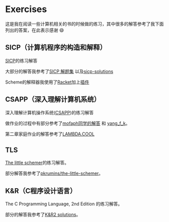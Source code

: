 # Exercises

这是我在阅读一些计算机相关的书的时候做的练习，其中很多的解答参考了我下面列出的答案，在此表示感谢 :smile:

## SICP（计算机程序的构造和解释）

[SICP](https://mitpress.mit.edu/sicp/full-text/book/book.html)的练习解答

大部分的解答我参考了[SICP 解题集](http://sicp.readthedocs.org/en/latest/index.html#) 以及[sicp-solutions](http://community.schemewiki.org/?sicp-solutions)

Scheme的解释器我使用了[Racket](http://racket-lang.org)加上[插件](http://docs.racket-lang.org/sicp-manual/index.html?q=sicp#%28part._.Introduction_to_the__lang_sicp_language%29)

## CSAPP（深入理解计算机系统）

深入理解计算机操作系统([CSAPP](http://csapp.cs.cmu.edu/public/instructors.html))的练习解答

做作业的过程中有部分参考了[mofaph同学的解答](https://github.com/mofaph/csapp) 和 [yang_f_k](http://blog.csdn.net/yang_f_k)。

第二章家庭作业的解答参考了[LAMBDA.COOL](http://lambda.cool/wiki/doku.php?id=answers:csapp:start)

## TLS

[The little schemer](http://mitpress.mit.edu/books/little-schemer)的练习解答。

部分解答我参考了[pkrumins/the-little-schemer](https://github.com/pkrumins/the-little-schemer)。

## K&R（C程序设计语言）
The C Programming Language, 2nd Edition 的练习解答。

部分的解答我参考了[K&R2 solutions](http://clc-wiki.net/wiki/K%26R2_solutions)。
